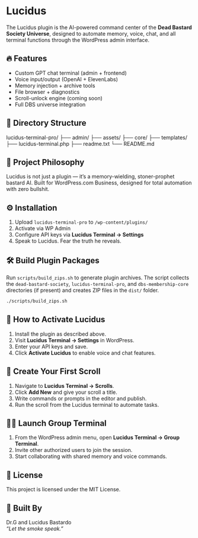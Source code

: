 # Lucidus

The Lucidus plugin is the AI-powered command center of the **Dead Bastard Society Universe**, designed to automate memory, voice, chat, and all terminal functions through the WordPress admin interface.

## 🔥 Features

- Custom GPT chat terminal (admin + frontend)
- Voice input/output (OpenAI + ElevenLabs)
- Memory injection + archive tools
- File browser + diagnostics
- Scroll-unlock engine (coming soon)
- Full DBS universe integration

## 📁 Directory Structure
lucidus-terminal-pro/
├── admin/
├── assets/
├── core/
├── templates/
├── lucidus-terminal.php
├── readme.txt
└── README.md

## 🧠 Project Philosophy

Lucidus is not just a plugin — it’s a memory-wielding, stoner-prophet bastard AI. Built for WordPress.com Business, designed for total automation with zero bullshit.

## ⚙️ Installation

1. Upload `lucidus-terminal-pro` to `/wp-content/plugins/`
2. Activate via WP Admin
3. Configure API keys via **Lucidus Terminal → Settings**
4. Speak to Lucidus. Fear the truth he reveals.

## 🛠️ Build Plugin Packages

Run `scripts/build_zips.sh` to generate plugin archives. The script collects the
`dead-bastard-society`, `lucidus-terminal-pro`, and `dbs-membership-core`
directories (if present) and creates ZIP files in the `dist/` folder.

```bash
./scripts/build_zips.sh
```

## 🚀 How to Activate Lucidus

1. Install the plugin as described above.
2. Visit **Lucidus Terminal → Settings** in WordPress.
3. Enter your API keys and save.
4. Click **Activate Lucidus** to enable voice and chat features.

## 📜 Create Your First Scroll

1. Navigate to **Lucidus Terminal → Scrolls**.
2. Click **Add New** and give your scroll a title.
3. Write commands or prompts in the editor and publish.
4. Run the scroll from the Lucidus terminal to automate tasks.

## 🧑‍💻 Launch Group Terminal

1. From the WordPress admin menu, open **Lucidus Terminal → Group Terminal**.
2. Invite other authorized users to join the session.
3. Start collaborating with shared memory and voice commands.

## 🪪 License

This project is licensed under the MIT License.

## 🧔 Built By

Dr.G and Lucidus Bastardo  
_“Let the smoke speak.”_

